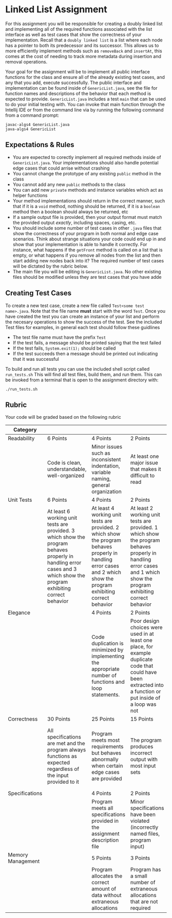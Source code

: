 # Linked List Assignment

For this assignment you will be responsible for creating a doubly linked list and implementing all of the required functions associated with the list interface as well as test cases that show the correctness of your implementation. Recall that a `doubly linked list` is a list where each node has a pointer to both its predecessor and its successor. This allows us to more efficiently implement methods such as `removeBack` and `insertAt`, this comes at the cost of needing to track more metadata during insertion and removal operations. 

Your goal for the assignment will be to implement all public interface functions for the class and ensure all of the already existing test cases, and any that you add, execute successfully. The public interface and implementation can be found inside of `GenericList.java`, see the file for function names and descriptions of the behavior that each method is expected to provide. `GenericList.java` includes a test `main` that can be used to do your initial testing with. You can invoke that main function through the Intellij IDE or from the command line via by running the following command from a command prompt:

```
javac-algs4 GenericList.java
java-algs4 GenericList
```

## Expectations & Rules

* You are expected to corectly implement all required methods inside of `GenericList.java`. Your implementations should also handle potential edge cases that could arrise without crashing
* You cannot change the prototype of any existing `public` method in the class
* You cannot add any new `public` methods to the class
* You can add new `private` methods and instance variables which act as helper functions
* Your method implementations should return in the correct manner, such that if it is a `void` method,  nothing should be returned, if it is a `boolean` method then a boolean should always be returned, etc
* If a sample output file is provided, then your output format must match the provided output _exactly_, including spaces, casing, etc. 
* You should include some number of test cases in other `.java` files that show the correctness of your program in both normal and edge case scenarios. Think about strange situations your code could end up in and show that your implementation is able to handle it correctly. For instance, what happens if the `getFront` method is called on a list that is empty, or what happens if you remove all nodes from the list and then start adding new nodes back into it? The required number of test cases will be dictated by the rubric below.
* The main file you will be editing is `GenericList.java`. No other existing files should be modified unless they are test cases that you have adde

## Creating Test Cases

To create a new test case, create a new file called `Test<some test name>.java`. Note that the file name __must__ start with the word `Test`. Once you have created the test you can create an instance of your list and perform the necesary operations to show the success of the test. See the included Test files for examples, in general each test should follow these guidlines 

* The test file name must have the prefix `Test`
* If the test fails, a message should be printed saying that the test failed
* If the test fails, `System.exit(1);` should be called
* If the test succeeds then a message should be printed out indicating that it was successful

To build and run all tests you can use the included shell script called `run_tests.sh` This will find all test files, build them, and run them. This can be invoked from a terminal that is open to the assignment directory with:

```
./run_tests.sh
```

## Rubric

Your code will be graded based on the following rubric

| Category          |                                                              |                                                              |                                                              |                                                              |
| ----------------- | ------------------------------------------------------------ | ------------------------------------------------------------ | ------------------------------------------------------------ | ------------------------------------------------------------ |
| Readability       | 6 Points                                                     | 4 Points                                                     | 2 Points                                                     | 0 Points                                                     |
|                   | Code is clean, understandable, well-organized                | Minor issues such as inconsistent indentation, variable naming, general organization | At least one major issue that makes it difficult to read     | Several major issues that make it difficult to read.         |
| Unit Tests        | 6 Points                                                     | 4 Points                                                     | 2 Points                                                     | 0 Points                                                     |
|                   | At least 6 working unit tests are provided. 3 which show the program behaves properly in handling error cases and 3 which show the program exhibiting correct behavior | At least 4 working unit tests are provided. 2 which show the program behaves properly in handling error cases and 2 which show the program exhibiting correct behavior | At least 2 working unit tests are provided. 1 which show the program behaves properly in handling error cases and 1 which show the program exhibiting correct behavior | No unit tests were provided                                  |
| Elegance          |                                                              | 4 Points                                                     | 2 Points                                                     | 0 Points                                                     |
|                   |                                                              | Code duplication is minimized by implementing the appropriate number of functions and loop statements. | Poor design choices were used in at least one place, for example duplicate code that could have been extracted into a function or put inside of a loop was not | Code contained multiple instances of poor design, such as not modularizing duplicate code or lack of data structure use to maintain and organize data |
| Correctness       | 30 Points                                                    | 25 Points                                                    | 15 Points                                                    | 0 Points                                                     |
|                   | All specifications are met and the program always functions as expected regardless of the input provided to it | Program meets most requirements but behaves abnormally when certain edge cases are provided | The program produces incorrect output with most input sets   | Program does not compile or does not function correctly even when provided with the sample input |
| Specifications    |                                                              | 4 Points                                                     | 2 Points                                                     | 0 Points                                                     |
|                   |                                                              | Program meets all specifications provided in the assignment description file | Minor specifications have been violated (incorrectly named files, program input) | Many specifications were not met                             |
| Memory Management |                                                              | 5 Points                                                     | 3 Points                                                     | 0 Points                                                     |
|                   |                                                              | Program allocates the correct amount of data without extraneous allocations | Program has a small number of extraneous allocations that are not required | Program has many extraneous allocations                      |